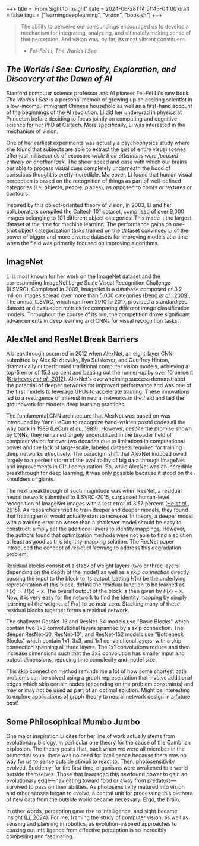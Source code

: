 +++
title = 'From Sight to Insight'
date = 2024-06-28T14:51:45-04:00
draft = false
tags = ["learningdeeplearning", "vision", "bookish"]
+++

> The ability to perceive our surroundings encouraged us to develop a mechanism for integrating, analyzing, and ultimately making sense of that perception. And vision was, by far, its most vibrant constituent. 
> 
> - *Fei-Fei Li, The Worlds I See*

## *The Worlds I See: Curiosity, Exploration, and Discovery at the Dawn of AI*

Stanford computer science professor and AI pioneer Fei-Fei Li's new book *The Worlds I See* is a personal memoir of growing up an aspiring scientist in a low-income, immigrant Chinese household as well as a first-hand account of the beginnings of the AI revolution. Li did her undergrad in physics at Princeton before deciding to focus jointly on computing and cognitive science for her PhD at Caltech. More specifically, Li was interested in the mechanism of vision. 

One of her earliest experiments was actually a psychophysics study where she found that subjects are able to extract the gist of entire visual scenes after just milliseconds of exposure *while their attentions were focused entirely on another task*. The sheer speed and ease with which our brains our able to process visual cues completely underneath the hood of conscious thought is pretty incredible. Moreover, Li found that human visual perception is based on the recognition of things as part of well-defined categories (i.e. objects, people, places), as opposed to colors or textures or contours.

Inspired by this object-oriented theory of vision, in 2003, Li and her collaborators compiled the Caltech 101 dataset, comprised of over 9,000 images belonging to 101 different object categories. This made it the largest dataset at the time for machine learning. The performance gains on one-shot object categorization tasks trained on the dataset convinced Li of the power of bigger and more diverse datasets for improving models at a time when the field was primarily focused on improving algorithms. 

## ImageNet

Li is most known for her work on the ImageNet dataset and the corresponding ImageNet Large Scale Visual Recognition Challenge (ILSVRC). Completed in 2009, ImageNet is a database composed of 3.2 million images spread over more than 5,000 categories ([Deng *et al.*, 2009](https://image-net.org/static_files/papers/imagenet_cvpr09.pdf)). The annual ILSVRC, which ran from 2010 to 2017, provided a standardized dataset and evaluation metrics for comparing different image classification models. Throughout the course of its run, the competition drove significant advancements in deep learning and CNNs for visual recognition tasks.

## AlexNet and ResNet Break Barriers

A breakthrough occurred in 2012 when AlexNet, an eight-layer CNN submitted by Alex Krizhevsky, Ilya Sutskever, and Geoffrey Hinton, dramatically outperformed traditional computer vision models, achieving a top-5 error of 15.3 percent and beating out the runner-up by over 10 percent ([Krizhevsky *et al.*, 2012](https://proceedings.neurips.cc/paper_files/paper/2012/file/c399862d3b9d6b76c8436e924a68c45b-Paper.pdf)). AlexNet's overwhelming success demonstrated the potential of deeper networks for improved performance and was one of the first models to leverage GPUs to accelerate training. These innovations led to a resurgence of interest in neural networks in the field and laid the groundwork for modern deep learning practices. 

The fundamental CNN architecture that AlexNet was based on was introduced by Yann LeCun to recognize hand-written postal codes all the way back in 1989 ([LeCun *et al.*, 1989](http://yann.lecun.com/exdb/publis/pdf/lecun-89e.pdf)). However, despite the promise shown by CNNs, they remained largely underutilized in the broader field of computer vision for over two decades due to limitations in computational power and the lack of large-scale, labeled datasets required for training deep networks effectively. The paradigm shift that AlexNet induced owed largely to a perfect storm of the availability of big data through ImageNet and improvements in GPU computation. So, while AlexNet was an incredible breakthrough for deep learning, it was only possible because it stood on the shoulders of giants.

The next breakthrough of such magnitude was when ResNet, a residual neural network submitted to ILSVRC-2015, surpassed human-level recognition of ImageNet images with a test error of 3.57 percent ([He *et al.*, 2015](https://arxiv.org/pdf/1512.03385)). As researchers tried to train deeper and deeper models, they found that training error would actually start to increase. In theory, a deeper model with a training error no worse than a shallower model should be easy to construct: simply set the additional layers to identity mappings. However, the authors found that optimization methods were not able to find a solution at least as good as this identity-mapping solution. The ResNet paper introduced the concept of *residual learning* to address this degradation problem.

Residual blocks consist of a stack of weight layers (two or three layers depending on the depth of the model) as well as a *skip connection* directly passing the input to the block to its output. Letting $H(x)$ be the underlying representation of this block, define the residual function to be learned as $F(x) := H(x)-x$. The overall output of the block is then given by $F(x) + x$. Now, it is very easy for the network to find the identity mapping by simply learning all the weights of $F(x)$ to be near zero. Stacking many of these residual blocks together forms a residual network. 

The shallower ResNet-18 and ResNet-34 models use "Basic Blocks" which contain two 3x3 convolutional layers spanned by a skip connection. The deeper ResNet-50, ResNet-101, and ResNet-152 models use "Bottleneck Blocks" which contain 1x1, 3x3, and 1x1 convolutional layers, with a skip connection spanning all three layers. The 1x1 convolutions reduce and then increase dimensions such that the 3x3 convolution has smaller input and output dimensions, reducing time complexity and model size. 

This skip connection method reminds me a lot of how some shortest path problems can be solved using a graph representation that involve additional edges which skip certain nodes (depending on the problem constraints) and may or may not be used as part of an optimal solution. Might be interesting to explore applications of graph theory to neural network design in a future post!

## Some Philosophical Mumbo Jumbo

One major inspiration Li cites for her line of work actually stems from evolutionary biology, in particular one theory for the cause of the Cambrian explosion. The theory posits that, back when we were all microbes in the primordial soup, there was no need for intelligence because there was no way for us to sense outside stimuli to react to. Then, photosensitivity evolved. Suddenly, for the first time, organisms were awakened to a world outside themselves. Those that leveraged this newfound power to gain an evolutionary edge—navigating toward food or away from predators—survived to pass on their abilities. As photosensitivity matured into vision and other senses began to evolve, a central unit for processing this plethora of new data from the outside world became necessary. Ergo, the brain. 

In other words, perception gave rise to intelligence, and sight became insight ([Li, 2024](https://www.ted.com/talks/fei_fei_li_with_spatial_intelligence_ai_will_understand_the_real_world?utm_campaign=tedspread&utm_medium=referral&utm_source=tedcomshare)). For me, framing the study of computer vision, as well as sensing and planning in robotics, as evolution-inspired approaches to coaxing out intelligence from effective perception is so incredibly compelling and fascinating.
